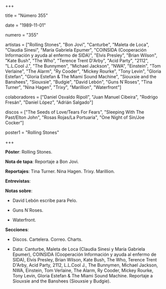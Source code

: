 +++

title = "Número 355"

date = "1989-11-01"

numero = "355"

artistas = ["Rolling Stones", "Bon Jovi", "Canturbe", "Maleta de Loca", "Claudia Sinesi", "María Gabriela Epumer", "COINSIDA (Cooperación Información y ayuda al enfermo de SIDA)", "Elvis Presley", "Brian Wilson", "Kate Bush", "The Who", "Terence Trent D'Arby", "Acid Party", "2112", "L.L.Cool J.", "The Bunnymen", "Michael Jackson", "NWA", "Einstein", "Tom Verlaine", "The Alarm", "Ry Cooder", "Mickey Rourke", "Tony Levin", "Gloria Estefan", "Gloria Estefan & The Miami Sound Machine", "Siouxsie and the Banshees", "Siouxsie", "Budgie", "David Lebón", "Guns N´Roses", "Tina Turner", "Nina Hagen", "Trixy", "Marillion",  "Waterfront"]

colaboradores = ["Daniel Osvaldo Ripoll", "Juan Manuel Cibeira", "Rodrigo Fresán", "Daniel López", "Adrián Salgado"]

discos = ["The Seeds of Love/Tears For Fears", "Sleeping With The Past/Elton John", "Rosas Rojas/La Portuaria", "One Night of Sin/Joe Cocker"]

poster1 = "Rolling Stones"

+++


**Póster**: Rolling Stones. 

**Nota de tapa**: Reportaje a Bon Jovi. 

**Reportajes**: Tina Turner. Nina Hagen. Trixy. Marillion. 

**Entrevistas**: 

**Notas sobre**:

- David Lebón escribe para Pelo.

- Guns N´Roses. 

- Waterfront.

**Secciones**:

- Discos. Cartelera. Correo. Charts.

- Data: Canturbe, Maleta de Loca (Claudia Sinesi y María Gabriela Epumer), COINSIDA (Cooperación Información y ayuda al enfermo de SIDA), Elvis Presley, Brian Wilson, Kate Bush, The Who, Terence Trent D'Arby, Acid Party, 2112, L.L.Cool J., The Bunnymen, Michael Jackson, NWA, Einstein, Tom Verlaine, The Alarm, Ry Cooder, Mickey Rourke, Tony Levin, Gloria Estefan & The Miami Sound Machine. Reportaje a Siouxsie and the Banshees (Siouxsie y Budgie). 
 
